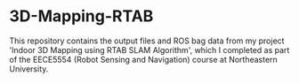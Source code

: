 # 3D-Mapping-RTAB
This repository contains the output files and ROS bag data from my project 'Indoor 3D Mapping using RTAB SLAM Algorithm', which I completed as part of the EECE5554 (Robot Sensing and Navigation) course at Northeastern University.

